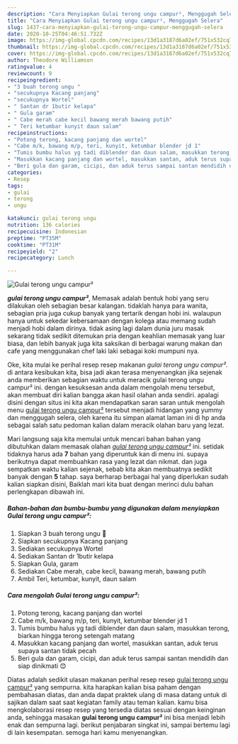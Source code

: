 ```yaml
---
description: "Cara Menyiapkan Gulai terong ungu campur², Menggugah Selera"
title: "Cara Menyiapkan Gulai terong ungu campur², Menggugah Selera"
slug: 1437-cara-menyiapkan-gulai-terong-ungu-campur-menggugah-selera
date: 2020-10-25T04:46:51.732Z
image: https://img-global.cpcdn.com/recipes/13d1a3187d6a02ef/751x532cq70/gulai-terong-ungu-campur-foto-resep-utama.jpg
thumbnail: https://img-global.cpcdn.com/recipes/13d1a3187d6a02ef/751x532cq70/gulai-terong-ungu-campur-foto-resep-utama.jpg
cover: https://img-global.cpcdn.com/recipes/13d1a3187d6a02ef/751x532cq70/gulai-terong-ungu-campur-foto-resep-utama.jpg
author: Theodore Williamson
ratingvalue: 4
reviewcount: 9
recipeingredient:
- "3 buah terong ungu "
- "secukupnya Kacang panjang"
- "secukupnya Wortel"
- " Santan dr 1butir kelapa"
- " Gula garam"
- " Cabe merah cabe kecil bawang merah bawang putih"
- " Teri ketumbar kunyit daun salam"
recipeinstructions:
- "Potong terong, kacang panjang dan wortel"
- "Cabe m/k, bawang m/p, teri, kunyit, ketumbar blender jd 1"
- "Tumis bumbu halus yg tadi diblender dan daun salam, masukkan terong, biarkan hingga terong setengah matang"
- "Masukkan kacang panjang dan wortel, masukkan santan, aduk terus supaya santan tidak pecah"
- "Beri gula dan garam, cicipi, dan aduk terus sampai santan mendidih dan siap dinikmati 😊"
categories:
- Resep
tags:
- gulai
- terong
- ungu

katakunci: gulai terong ungu 
nutrition: 136 calories
recipecuisine: Indonesian
preptime: "PT35M"
cooktime: "PT31M"
recipeyield: "2"
recipecategory: Lunch

---
```



![Gulai terong ungu campur²](https://img-global.cpcdn.com/recipes/13d1a3187d6a02ef/751x532cq70/gulai-terong-ungu-campur-foto-resep-utama.jpg)

<b><i>gulai terong ungu campur²</i></b>, Memasak adalah bentuk hobi yang seru dilakukan oleh sebagian besar kalangan. tidaklah hanya para wanita, sebagian pria juga cukup banyak yang tertarik dengan hobi ini. walaupun hanya untuk sekedar kebersamaan dengan kolega atau memang sudah menjadi hobi dalam dirinya. tidak asing lagi dalam dunia juru masak sekarang tidak sedikit ditemukan pria dengan keahlian memasak yang luar biasa, dan lebih banyak juga kita saksikan di berbagai warung makan dan cafe yang menggunakan chef laki laki sebagai koki mumpuni nya.

Oke, kita mulai ke perihal resep resep makanan <i>gulai terong ungu campur²</i>. di antara kesibukan kita, bisa jadi akan terasa menyenangkan jika sejenak anda memberikan sebagian waktu untuk meracik gulai terong ungu campur² ini. dengan kesuksesan anda dalam mengolah menu tersebut, akan membuat diri kalian bangga akan hasil olahan anda sendiri. apalagi disini dengan situs ini kita akan mendapatkan saran saran untuk mengolah menu <u>gulai terong ungu campur²</u> tersebut menjadi hidangan yang yummy dan menggugah selera, oleh karena itu simpan alamat laman ini di hp anda sebagai salah satu pedoman kalian dalam meracik olahan baru yang lezat.




Mari langsung saja kita memulai untuk mencari bahan bahan yang dibutuhkan dalam memasak olahan <u><i>gulai terong ungu campur²</i></u> ini. setidak tidaknya harus ada <b>7</b> bahan yang diperuntuk kan di menu ini. supaya berikutnya dapat membuahkan rasa yang lezat dan nikmat. dan juga sempatkan waktu kalian sejenak, sebab kita akan membuatnya sedikit banyak dengan <b>5</b> tahap. saya berharap berbagai hal yang diperlukan sudah kalian siapkan disini, Baiklah mari kita buat dengan merinci dulu bahan perlengkapan dibawah ini.

<!--inarticleads1-->

##### Bahan-bahan dan bumbu-bumbu yang digunakan dalam menyiapkan Gulai terong ungu campur²:

1. Siapkan 3 buah terong ungu 🍆
1. Siapkan secukupnya Kacang panjang
1. Sediakan secukupnya Wortel
1. Sediakan  Santan dr 1butir kelapa
1. Siapkan  Gula, garam
1. Sediakan  Cabe merah, cabe kecil, bawang merah, bawang putih
1. Ambil  Teri, ketumbar, kunyit, daun salam




<!--inarticleads2-->

##### Cara mengolah Gulai terong ungu campur²:

1. Potong terong, kacang panjang dan wortel
1. Cabe m/k, bawang m/p, teri, kunyit, ketumbar blender jd 1
1. Tumis bumbu halus yg tadi diblender dan daun salam, masukkan terong, biarkan hingga terong setengah matang
1. Masukkan kacang panjang dan wortel, masukkan santan, aduk terus supaya santan tidak pecah
1. Beri gula dan garam, cicipi, dan aduk terus sampai santan mendidih dan siap dinikmati 😊




Diatas adalah sedikit ulasan makanan perihal resep resep <u>gulai terong ungu campur²</u> yang sempurna. kita harapkan kalian bisa paham dengan pembahasan diatas, dan anda dapat praktek ulang di masa datang untuk di sajikan dalam saat saat kegiatan family atau teman kalian. kamu bisa mengkolaborasi resep resep yang tersedia diatas sesuai dengan keinginan anda, sehingga masakan <b>gulai terong ungu campur²</b> ini bisa menjadi lebih enak dan sempurna lagi. berikut penjabaran singkat ini, sampai bertemu lagi di lain kesempatan. semoga hari kamu menyenangkan.
